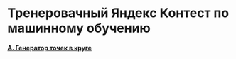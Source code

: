 # Тренеровачный Яндекс Контест по машинному обучению

[**A. Генератор точек в круге**](https://github.com/AlRovshan/Yandex_Training_Contest_ML/tree/main/1.Circle%20Point%20Generator)
